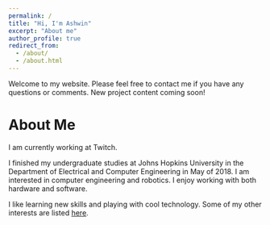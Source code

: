```yaml
---
permalink: /
title: "Hi, I'm Ashwin"
excerpt: "About me"
author_profile: true
redirect_from:
  - /about/
  - /about.html
---
```


<html>
  <head>
    <link href="https://fonts.googleapis.com/css?family=Roboto&display=swap" rel="stylesheet">
    <script type="text/javascript">
      var host = "theshwin.com";
      if ((host == window.location.host) && (window.location.protocol != "https:"))
        window.location.protocol = "https";
    </script>
  </head>
</html>

Welcome to my website. Please feel free to contact me if you have any questions or comments. New project content coming soon!

About Me
======
I am currently working at Twitch.

I finished my undergraduate studies at Johns Hopkins University in the Department of Electrical and Computer Engineering in May of 2018. I am interested in computer engineering and robotics. I enjoy working with both hardware and software.

I like learning new skills and playing with cool technology. Some of my other interests are listed [here](https://theshwin.com/fun_facts/).
